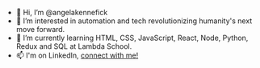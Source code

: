 - 👋 Hi, I’m @angelakennefick
- 👀 I’m interested in automation and tech revolutionizing humanity's next move forward.
- 🌱 I’m currently learning HTML, CSS, JavaScript, React, Node, Python, Redux and SQL at Lambda School.
- 📫 I'm on LinkedIn, <a href="https://www.linkedin.com/in/angela-kennefick-101/">connect with me!</a>

<!---
angelakennefick/angelakennefick is a ✨ special ✨ repository because its `README.md` (this file) appears on your GitHub profile.
You can click the Preview link to take a look at your changes.
--->
